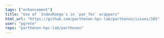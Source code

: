 ```yaml
---
tags: ["enhancement"]
title: "Use of `IndexRange`s in `par_for` wrappers"
html_url: "https://github.com/parthenon-hpc-lab/parthenon/issues/185"
user: "pgrete"
repo: "parthenon-hpc-lab/parthenon"
---
```


